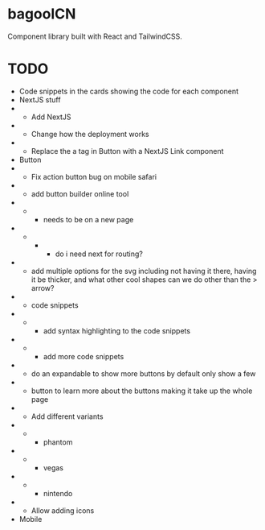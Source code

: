 # bagoolCN

Component library built with React and TailwindCSS.

# TODO

- Code snippets in the cards showing the code for each component
- NextJS stuff
- - Add NextJS
- - Change how the deployment works
- - Replace the a tag in Button with a NextJS Link component
- Button
- - Fix action button bug on mobile safari
- - add button builder online tool
- - - needs to be on a new page
- - - - do i need next for routing?
- - add multiple options for the svg including not having it there, having it be thicker, and what other cool shapes can we do other than the > arrow?
- - code snippets
- - - add syntax highlighting to the code snippets
- - - add more code snippets
- - do an expandable to show more buttons by default only show a few
- - button to learn more about the buttons making it take up the whole page
- - Add different variants
- - - phantom
- - - vegas
- - - nintendo
- - Allow adding icons
- Mobile
